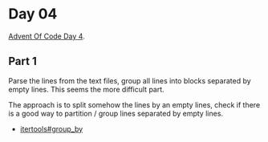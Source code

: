 # Day 04

[Advent Of Code Day 4](https://adventofcode.com/2020/day/4).

## Part 1

Parse the lines from the text files, group all lines into blocks separated by empty lines. This seems the more difficult part.

The approach is to split somehow the lines by an empty lines, check if there is a good way to partition / group lines separated by empty lines.

* [itertools#group_by](https://docs.rs/itertools/0.8.0/itertools/trait.Itertools.html#method.group_by)